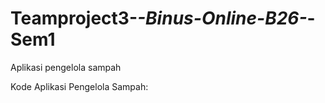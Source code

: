 # Teamproject3-_-Binus-Online-B26-_-Sem1
Aplikasi pengelola sampah

Kode Aplikasi Pengelola Sampah:
 
